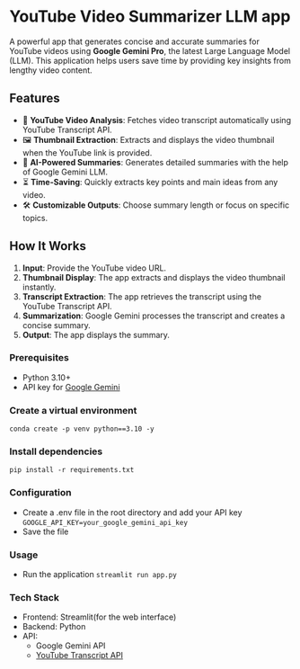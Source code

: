 # YouTube Video Summarizer LLM app

A powerful app that generates concise and accurate summaries for YouTube videos using **Google Gemini Pro**, the latest Large Language Model (LLM). This application helps users save time by providing key insights from lengthy video content.

## Features

- 🎥 **YouTube Video Analysis**: Fetches video transcript automatically using YouTube Transcript API.
- 🖼️ **Thumbnail Extraction**: Extracts and displays the video thumbnail when the YouTube link is provided.
- 🤖 **AI-Powered Summaries**: Generates detailed summaries with the help of Google Gemini LLM.
- ⏳ **Time-Saving**: Quickly extracts key points and main ideas from any video.
- 🛠️ **Customizable Outputs**: Choose summary length or focus on specific topics.
  

## How It Works

1. **Input**: Provide the YouTube video URL.
2. **Thumbnail Display**: The app extracts and displays the video thumbnail instantly.
3. **Transcript Extraction**: The app retrieves the transcript using the YouTube Transcript API.
4. **Summarization**: Google Gemini processes the transcript and creates a concise summary.
5. **Output**: The app displays the summary.

### Prerequisites
- Python 3.10+
- API key for [Google Gemini](https://aistudio.google.com/)

### Create a virtual environment
`conda create -p venv python==3.10 -y`

### Install dependencies
`pip install -r requirements.txt`

### Configuration
- Create a .env file in the root directory and add your API key
  `GOOGLE_API_KEY=your_google_gemini_api_key`
- Save the file

### Usage
- Run the application
  `streamlit run app.py`

### Tech Stack
- Frontend: Streamlit(for the web interface)
- Backend: Python
- API:
  * Google Gemini API
  * [YouTube Transcript API](https://pypi.org/project/youtube-transcript-api/) 
